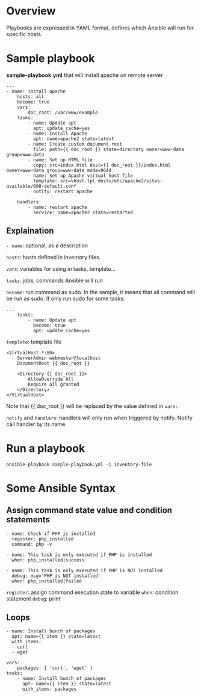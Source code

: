 # Overview

Playbooks are expressed in YAML format, defines which Ansible will run for specific hosts.

# Sample playbook

**sample-playbook.yml** that will install apache on remote server

```
---
- name: install apache
    hosts: all
    become: true
    vars:
        doc_root: /var/www/example
    tasks:
        - name: Update apt
          apt: update_cache=yes
        - name: Install Apache
          apt: name=apache2 state=latest
        - name: Create custom document root
          file: path={{ doc_root }} state=directory owner=www-data group=www-data
        - name: Set up HTML file
          copy: src=index.html dest={{ doc_root }}/index.html owner=www-data group=www-data mode=0644
        - name: Set up Apache virtual host file
          template: src=vhost.tpl dest=/etc/apache2/sites-available/000-default.conf
          notify: restart apache

    handlers:
        - name: restart apache
          service: name=apache2 state=restarted
```

## Explaination

`- name`: optional, as a description

`hosts`: hosts defined in inventory files.

`vars`: variables for using in tasks, template...

`tasks`: jobs, commands Ansible will run

`become`: run command as sudo. In the sample, it means that all command will be run as sudo. If only run sudo for some tasks:

```
...
    tasks:
        - name: Update apt
          become: true
          apt: update_cache=yes
```

`template`: template file

```
<VirtualHost *:80>
    ServerAdmin webmaster@localhost
    DocumentRoot {{ doc_root }}

    <Directory {{ doc_root }}>
        AllowOverride All
        Require all granted
    </Directory>
</VirtualHost>
```

Note that {{ doc_root }} will be replaced by the value defined in `vars:`

`notify` and `handlers`: handlers will only run when triggered by notify. Notify call handler by its name.

# Run a playbook

```
ansible-playbook sample-playbook.yml -i inventory-file
```

# Some Ansible Syntax

## Assign command state value and condition statements

```
- name: Check if PHP is installed
  register: php_installed
  command: php -v

- name: This task is only executed if PHP is installed
  when: php_installed|success

- name: This task is only executed if PHP is NOT installed
  debug: msg='PHP is NOT installed'
  when: php_installed|failed
```

`register`: assign command execution state to variable
`when`: condition statement
`debug`: print

## Loops

```
- name: Install bunch of packages
  apt: name={{ item }} state=latest
  with_items:
  - curl
  - wget
```

```
vars:
    packages: [ 'curl', 'wget' ]
tasks:
    - name: Install bunch of packages
      apt: name={{ item }} state=latest
      with_items: packages
```
